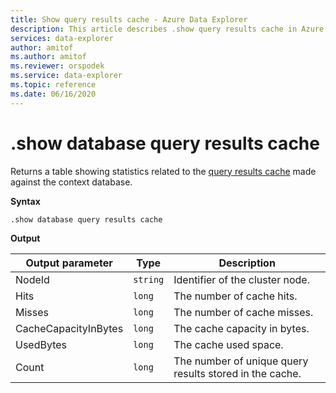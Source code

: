 ```yaml
---
title: Show query results cache - Azure Data Explorer
description: This article describes .show query results cache in Azure Data Explorer.
services: data-explorer
author: amitof
ms.author: amitof
ms.reviewer: orspodek
ms.service: data-explorer
ms.topic: reference
ms.date: 06/16/2020
---
```

# .show database query results cache

Returns a table showing statistics related to the [query results cache](../query/query-results-cache.md) made against the context database.

**Syntax**

`.show database query results cache`

**Output**
 
|Output parameter |Type |Description 
|---|---|---
|NodeId|`string`|Identifier of the cluster node.
|Hits  |`long`|The number of cache hits.
|Misses  |`long`|The number of cache misses.
|CacheCapacityInBytes |`long` |The cache capacity in bytes.
|UsedBytes  |`long` |The cache used space.
|Count  |`long`| The number of unique query results stored in the cache.
